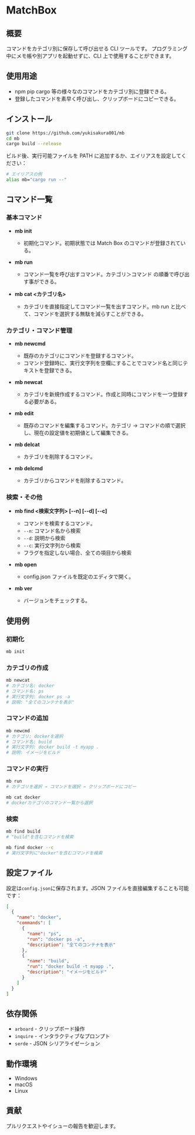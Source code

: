 # MatchBox

## 概要

コマンドをカテゴリ別に保存して呼び出せる CLI ツールです。
プログラミング中にメモ帳や別アプリを起動せずに、CLI 上で使用することができます。

## 使用用途

- npm pip cargo 等の様々なのコマンドをカテゴリ別に登録できる。
- 登録したコマンドを素早く呼び出し、クリップボードにコピーできる。

## インストール

```bash
git clone https://github.com/yukisakura001/mb
cd mb
cargo build --release
```

ビルド後、実行可能ファイルを PATH に追加するか、エイリアスを設定してください：

```bash
# エイリアスの例
alias mb="cargo run --"
```

## コマンド一覧

### 基本コマンド

- **mb init**

  - 初期化コマンド。初期状態では Match Box のコマンドが登録されている。

- **mb run**

  - コマンド一覧を呼び出すコマンド。カテゴリ＞コマンド の順番で呼び出す事ができる。

- **mb cat <カテゴリ名>**
  - カテゴリを直接指定してコマンド一覧を出すコマンド。mb run と比べて、コマンドを選択する無駄を減らすことができる。

### カテゴリ・コマンド管理

- **mb newcmd**

  - 既存のカテゴリにコマンドを登録するコマンド。
  - コマンド登録時に、実行文字列を空欄にすることでコマンド名と同じテキストを登録できる。

- **mb newcat**

  - カテゴリを新規作成するコマンド。作成と同時にコマンドを一つ登録する必要がある。

- **mb edit**

  - 既存のコマンドを編集するコマンド。カテゴリ → コマンドの順で選択し、現在の設定値を初期値として編集できる。

- **mb delcat**

  - カテゴリを削除するコマンド。

- **mb delcmd**
  - カテゴリからコマンドを削除するコマンド。

### 検索・その他

- **mb find <検索文字列> [--n] [--d] [--c]**

  - コマンドを検索するコマンド。
  - `--n`: コマンド名から検索
  - `--d`: 説明から検索
  - `--c`: 実行文字列から検索
  - フラグを指定しない場合、全ての項目から検索

- **mb open**

  - config.json ファイルを既定のエディタで開く。

- **mb ver**
  - バージョンをチェックする。

## 使用例

### 初期化

```bash
mb init
```

### カテゴリの作成

```bash
mb newcat
# カテゴリ名: docker
# コマンド名: ps
# 実行文字列: docker ps -a
# 説明: "全てのコンテナを表示"
```

### コマンドの追加

```bash
mb newcmd
# カテゴリ: dockerを選択
# コマンド名: build
# 実行文字列: docker build -t myapp .
# 説明: イメージをビルド
```

### コマンドの実行

```bash
mb run
# カテゴリを選択 → コマンドを選択 → クリップボードにコピー

mb cat docker
# dockerカテゴリのコマンド一覧から選択
```

### 検索

```bash
mb find build
# "build"を含むコマンドを検索

mb find docker --c
# 実行文字列に"docker"を含むコマンドを検索
```

## 設定ファイル

設定は`config.json`に保存されます。JSON ファイルを直接編集することも可能です：

```json
[
  {
    "name": "docker",
    "commands": [
      {
        "name": "ps",
        "run": "docker ps -a",
        "description": "全てのコンテナを表示"
      },
      {
        "name": "build",
        "run": "docker build -t myapp .",
        "description": "イメージをビルド"
      }
    ]
  }
]
```

## 依存関係

- `arboard` - クリップボード操作
- `inquire` - インタラクティブなプロンプト
- `serde` - JSON シリアライゼーション

## 動作環境

- Windows
- macOS
- Linux

## 貢献

プルリクエストやイシューの報告を歓迎します。
